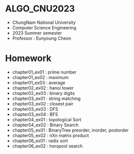 # ALGO_CNU2023

- ChungNam National University
- Computer Science Engineering
- 2023 Summer semester
- Professor : Eunyoung Cheon

# Homework
- chapter01_ex01 : prime number
- chapter01_ex02 : maximum
- chapter01_ex03 : average
- chapter02_ex02 : hanoi tower
- chapter02_ex03 : binary digits
- chapter03_ex01 : string matching
- chapter03_ex02 : closest pair
- chapter03_ex03 : DFS
- chapter03_ex04 : BFS
- chapter04_ex01 : topological Sort
- chapter04_ex02 : Binary Search
- chapter05_ex01 : BinaryTree preorder, inorder, postorder
- chapter05_ex02 : nXn matrix product
- chapter06_ex01 : radix sort
- chapter06_ex02 : horspool search